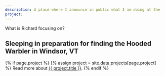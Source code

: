 ```yaml
---
description: A place where I announce in public what I am doing at the moment.
project: 
---
```


What is Richard focusing on?

## Sleeping in preparation for finding the Hooded Warbler in Windsor, VT

{% if page.project %}
  {% assign project = site.data.projects[page.project] %}
  Read more about <a href="https://burntfen.com/projects/{{ page.project }}">{{ project.title }}</a>.
{% endif %}

